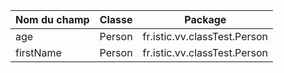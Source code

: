 | Nom du champ | Classe | Package |
|--------------|--------|---------|
| age | Person | fr.istic.vv.classTest.Person |
| firstName | Person | fr.istic.vv.classTest.Person |

